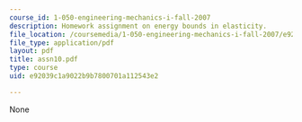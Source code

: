```yaml
---
course_id: 1-050-engineering-mechanics-i-fall-2007
description: Homework assignment on energy bounds in elasticity.
file_location: /coursemedia/1-050-engineering-mechanics-i-fall-2007/e92039c1a9022b9b7800701a112543e2_assn10.pdf
file_type: application/pdf
layout: pdf
title: assn10.pdf
type: course
uid: e92039c1a9022b9b7800701a112543e2

---
```

None